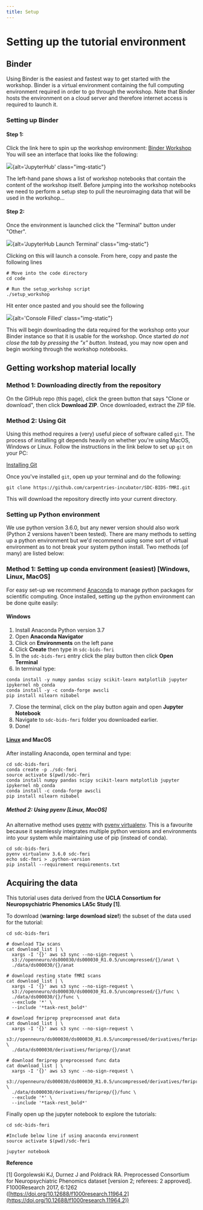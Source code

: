 ```yaml
---
title: Setup
---
```


# Setting up the tutorial environment

## Binder

Using Binder is the easiest and fastest way to get started with the workshop. Binder is a virtual environment containing the full computing environment required in order to go through the workshop. Note that Binder hosts the environment on a cloud server and therefore internet access is required to launch it.

### Setting up Binder

#### **Step 1**:

Click the link here to spin up the workshop environment: [Binder Workshop](https://mybinder.org/v2/gh/carpentries-incubator/SDC-BIDS-fMRI/gh-pages?urlpath=lab/tree/code)
You will see an interface that looks like the following:

![](./fig/jupyterhub.png){alt='JupyterHub' class="img-static"}

The left-hand pane shows a list of workshop notebooks that contain the content of the workshop itself. Before jumping into the workshop notebooks we need to perform a setup step to pull the neuroimaging data that will be used in the workshop...

#### **Step 2**:

Once the environment is launched click the "Terminal" button under "Other".

![](./fig/terminal.png){alt='JupyterHub Launch Terminal' class="img-static"}

Clicking on this will launch a console. From here, copy and paste the following lines

```{bash}
# Move into the code directory
cd code

# Run the setup_workshop script
./setup_workshop
```

Hit enter once pasted and you should see the following

![](./fig/console_filled.png){alt='Console Filled' class="img-static"}

This will begin downloading the data required for the workshop onto your Binder instance so that it is usable for the workshop. Once started *do not close the tab by pressing the "x" button.* Instead, you may now open and begin working through the workshop notebooks.

## Getting workshop material locally

### Method 1: Downloading directly from the repository

On the GitHub repo (this page), click the green button that says "Clone or download", then click **Download ZIP**. Once downloaded, extract the ZIP file.

### Method 2: Using Git

Using this method requires a (very) useful piece of software called <code>git</code>. The process of installing git depends heavily on whether you're using MacOS, Windows or Linux. Follow the instructions in the link below to set up <code>git</code> on your PC:

[Installing Git](https://git-scm.com/book/en/v2/Getting-Started-Installing-Git)

Once you've installed <code>git</code>, open up your terminal and do the following:

```
git clone https://github.com/carpentries-incubator/SDC-BIDS-fMRI.git
```

This will download the repository directly into your current directory.

### Setting up Python environment

We use python version 3.6.0, but any newer version should also work (Python 2 versions haven't been tested). There are many methods to setting up a python environment but we'd recommend using some sort of virtual environment as to not break your system python install. Two methods (of many) are listed below:

### Method 1: Setting up conda environment (easiest) [Windows, Linux, MacOS]

For easy set-up we recommend [Anaconda](https://www.anaconda.com/download/) to manage python packages for scientific computing. Once installed, setting up the python environment can be done quite easily:

#### Windows

1. Install Anaconda Python version 3.7
2. Open **Anaconda Navigator**
3. Click on **Environments** on the left pane
4. Click **Create** then type in <code>sdc-bids-fmri</code>
5. In the <code>sdc-bids-fmri</code> entry click the play button then click **Open Terminal**
6. In terminal type:

```
conda install -y numpy pandas scipy scikit-learn matplotlib jupyter ipykernel nb_conda
conda install -y -c conda-forge awscli
pip install nilearn nibabel
```

7. Close the terminal, click on the play button again and open **Jupyter Notebook**
8. Navigate to <code>sdc-bids-fmri</code> folder you downloaded earlier.
9. Done!

#### [Linux](Linux) and MacOS

After installing Anaconda, open terminal and type:

```
cd sdc-bids-fmri
conda create -p ./sdc-fmri
source activate $(pwd)/sdc-fmri
conda install numpy pandas scipy scikit-learn matplotlib jupyter ipykernel nb_conda
conda install -c conda-forge awscli
pip install nilearn nibabel

```

##### Method 2: Using pyenv [Linux, MacOS]

An alternative method uses [pyenv](https://github.com/pyenv/pyenv) with [pyenv virtualenv](https://github.com/pyenv/pyenv-virtualenv). This is a favourite because it seamlessly integrates multiple python versions and environments into your system while maintaining use of pip (instead of conda).

```
cd sdc-bids-fmri
pyenv virtualenv 3.6.0 sdc-fmri
echo sdc-fmri > .python-version
pip install --requirement requirements.txt
```

## Acquiring the data

This tutorial uses data derived from the **UCLA Consortium for Neuropsychiatric Phenomics LA5c Study [1]**.

To download (**warning: large download size!**) the subset of the data used for the tutorial:

```
cd sdc-bids-fmri

# download T1w scans
cat download_list | \
  xargs -I '{}' aws s3 sync --no-sign-request \
  s3://openneuro/ds000030/ds000030_R1.0.5/uncompressed/{}/anat \
  ./data/ds000030/{}/anat

# download resting state fMRI scans
cat download_list | \
  xargs -I '{}' aws s3 sync --no-sign-request \
  s3://openneuro/ds000030/ds000030_R1.0.5/uncompressed/{}/func \
  ./data/ds000030/{}/func \
  --exclude '*' \
  --include '*task-rest_bold*'

# download fmriprep preprocessed anat data
cat download_list | \
  xargs -I '{}' aws s3 sync --no-sign-request \
  s3://openneuro/ds000030/ds000030_R1.0.5/uncompressed/derivatives/fmriprep/{}/anat \
  ./data/ds000030/derivatives/fmriprep/{}/anat

# download fmriprep preprocessed func data
cat download_list | \
  xargs -I '{}' aws s3 sync --no-sign-request \
  s3://openneuro/ds000030/ds000030_R1.0.5/uncompressed/derivatives/fmriprep/{}/func \
  ./data/ds000030/derivatives/fmriprep/{}/func \
  --exclude '*' \
  --include '*task-rest_bold*'
```

Finally open up the jupyter notebook to explore the tutorials:

```
cd sdc-bids-fmri

#Include below line if using anaconda environment
source activate $(pwd)/sdc-fmri

jupyter notebook
```

**Reference**

[1] Gorgolewski KJ, Durnez J and Poldrack RA. Preprocessed Consortium for Neuropsychiatric Phenomics dataset [version 2; referees: 2 approved]. F1000Research 2017, 6:1262
([https://doi.org/10.12688/f1000research.11964.2](https://doi.org/10.12688/f1000research.11964.2))




